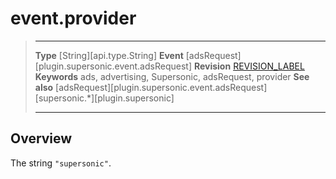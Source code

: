 # event.provider

> --------------------- ------------------------------------------------------------------------------------------
> __Type__              [String][api.type.String]
> __Event__             [adsRequest][plugin.supersonic.event.adsRequest]
> __Revision__          [REVISION_LABEL](REVISION_URL)
> __Keywords__          ads, advertising, Supersonic, adsRequest, provider
> __See also__			[adsRequest][plugin.supersonic.event.adsRequest]
>						[supersonic.*][plugin.supersonic]
> --------------------- ------------------------------------------------------------------------------------------

## Overview

The string `"supersonic"`.
